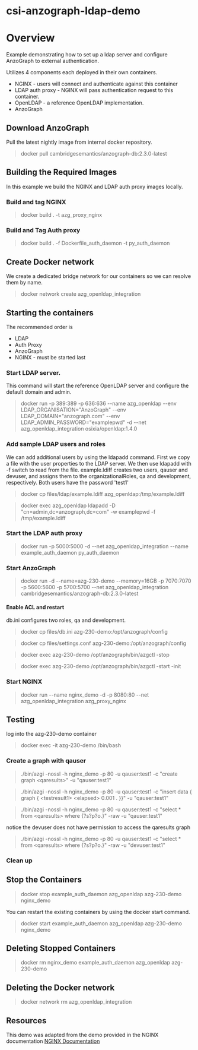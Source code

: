 # csi-anzograph-ldap-demo
# Overview
Example demonstrating how to set up a ldap server and configure AnzoGraph to external authentication.

Utilizes 4 components each deployed in their own containers.
+ NGINX - users will connect and authenticate against this container
+ LDAP auth proxy - NGINX will pass authentication request to this container. 
+ OpenLDAP - a reference OpenLDAP implementation.
+ AnzoGraph

## Download AnzoGraph
Pull the latest nightly image from internal docker repository.
> docker pull cambridgesemantics/anzograph-db:2.3.0-latest

## Building the Required Images

In this example we build the NGINX and LDAP auth proxy images locally.

### Build and tag NGINX
> docker build . -t azg_proxy_nginx

### Build and Tag Auth proxy
> docker build . -f Dockerfile_auth_daemon -t py_auth_daemon

## Create Docker network
We create a dedicated bridge network for our containers so we can resolve them by name. 
> docker network create azg_openldap_integration

## Starting the containers 
The recommended order is 
+ LDAP
+ Auth Proxy
+ AnzoGraph
+ NGINX - must be started last

### Start LDAP server.  
This command will start the reference OpenLDAP server and configure the default domain and admin.

> docker run -p 389:389 -p 636:636 --name azg_openldap --env LDAP_ORGANISATION="AnzoGraph" --env LDAP_DOMAIN="anzograph.com" --env LDAP_ADMIN_PASSWORD="examplepwd" -d --net azg_openldap_integration osixia/openldap:1.4.0

### Add sample LDAP users and roles
We can add additional users by using the ldapadd command. First we copy a file with the user properties to the LDAP server. We then use ldapadd with -f switch to read from the file. example.ldiff creates two users, qauser and devuser, and assigns them to the organizationalRoles, qa and development, respectively. Both users have the password 'test1'

> docker cp files/ldap/example.ldiff azg_openldap:/tmp/example.ldiff

> docker exec azg_openldap ldapadd -D "cn=admin,dc=anzograph,dc=com" -w examplepwd -f /tmp/example.ldiff

### Start the LDAP auth proxy
> docker run -p 5000:5000 -d --net azg_openldap_integration --name example_auth_daemon py_auth_daemon 

### Start AnzoGraph
> docker run -d --name=azg-230-demo --memory=16GB -p 7070:7070 -p 5600:5600 -p 5700:5700  --net azg_openldap_integration cambridgesemantics/anzograph-db:2.3.0-latest

#### Enable ACL and restart
db.ini configures two roles, qa and development.

> docker cp files/db.ini azg-230-demo:/opt/anzograph/config

> docker cp files/settings.conf azg-230-demo:/opt/anzograph/config

> docker exec azg-230-demo /opt/anzograph/bin/azgctl -stop

> docker exec azg-230-demo /opt/anzograph/bin/azgctl -start -init

### Start NGINX
> docker run --name nginx_demo -d -p 8080:80 --net azg_openldap_integration azg_proxy_nginx

## Testing
log into the azg-230-demo container
> docker exec -it azg-230-demo /bin/bash

### Create a graph with qauser
> ./bin/azgi -nossl -h nginx_demo -p 80 -u qauser:test1 -c "create graph \<qaresults\>" -u "qauser:test1"

> ./bin/azgi -nossl -h nginx_demo -p 80 -u qauser:test1 -c "insert data { graph <qaresults> { \<testresult1\> \<elapsed\> 0.001 . }}" -u "qauser:test1"

> ./bin/azgi -nossl -h nginx_demo -p 80 -u qauser:test1 -c "select * from \<qaresults\> where {?s?p?o.}" -raw -u "qauser:test1"

notice the devuser does not have permission to access the qaresults graph
> ./bin/azgi -nossl -h nginx_demo -p 80 -u qauser:test1 -c "select * from \<qaresults\> where {?s?p?o.}" -raw -u "devuser:test1"

### Clean up

## Stop the Containers
> docker stop example_auth_daemon azg_openldap azg-230-demo nginx_demo

You can restart the existing containers by using the docker start command.
> docker start example_auth_daemon azg_openldap azg-230-demo nginx_demo

## Deleting Stopped Containers
> docker rm nginx_demo example_auth_daemon azg_openldap azg-230-demo

## Deleting the Docker network
> docker network rm azg_openldap_integration

## Resources
This demo was adapted from the demo provided in the NGINX documentation
[NGINX Documentation](https://www.nginx.com/blog/nginx-plus-authenticate-users/#:~:text=LDAP%20Server%20Settings,the%20nginx%2Dldap%2Dauth.)